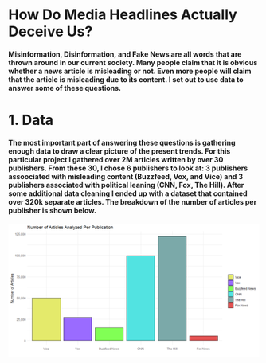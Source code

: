 # How Do Media Headlines Actually Deceive Us?

#### Misinformation, Disinformation, and Fake News are all words that are thrown around in our current society. Many people claim that it is obvious whether a news article is misleading or not. Even more people will claim that the article is misleading due to its content. I set out to use data to answer some of these questions.

# 1. Data

#### The most important part of answering these questions is gathering enough data to draw a clear picture of the present trends. For this particular project I gathered over 2M articles written by over 30 publishers. From these 30, I chose 6 publishers to look at: 3 publishers assoociated with misleading content (Buzzfeed, Vox, and Vice) and 3 publishers associated with political leaning (CNN, Fox, The Hill). After some additional data cleaning I ended up with a dataset that contained over 320k separate articles. The breakdown of the number of articles per publisher is shown below.

![Articles Per Publication](/docs/assets/art_per_pub.png)
